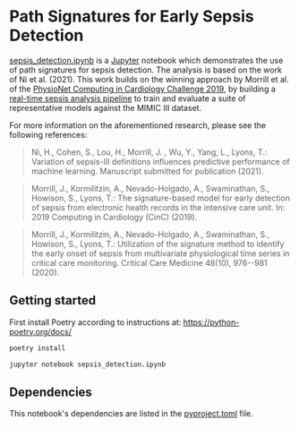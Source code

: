 # Path Signatures for Early Sepsis Detection

[sepsis_detection.ipynb](sepsis_detection.ipynb) is a [Jupyter](https://jupyter.org/) notebook which demonstrates the use of path signatures for sepsis detection. The analysis is based on the work of Ni et al. (2021). This work builds on the winning approach by Morrill et al. of the [PhysioNet Computing in Cardiology Challenge 2019](https://physionet.org/content/challenge-2019/1.0.0/), by building a [real-time sepsis analysis pipeline](https://github.com/HangL-39/Mimiciii_Sepsis_Label_Extraction) to train and evaluate a suite of representative models against the MIMIC III dataset.

For more information on the aforementioned research, please see the following references:

> Ni, H., Cohen, S., Lou, H.,  Morrill, J. , Wu, Y., Yang, L., Lyons, T.: Variation of sepsis-III definitions influences predictive performance of machine learning. Manuscript submitted for publication (2021).

> Morrill, J., Kormilitzin, A., Nevado-Holgado, A., Swaminathan, S., Howison, S., Lyons, T.: The signature-based
model for early detection of sepsis from electronic health records in the intensive care unit. In: 2019 Computing
in Cardiology (CinC) (2019).

> Morrill, J., Kormilitzin, A., Nevado-Holgado, A., Swaminathan, S., Howison, S., Lyons, T.: Utilization
of the signature method to identify the early onset of sepsis from multivariate physiological time series in
critical care monitoring. Critical Care Medicine 48(10), 976--981 (2020).


## Getting started

First install Poetry according to instructions at: https://python-poetry.org/docs/


```bash
poetry install

jupyter notebook sepsis_detection.ipynb
```

## Dependencies

This notebook's dependencies are listed in the [pyproject.toml](pyproject.toml) file.
